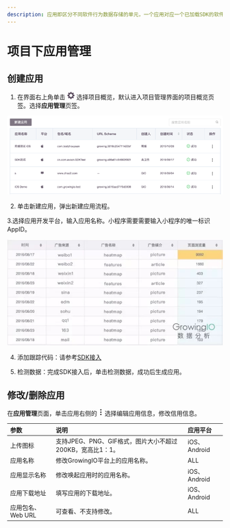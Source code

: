 ```yaml
---
description: 应用即区分不同软件行为数据存储的单元，一个应用对应一个已加载SDK的软件工程。
---
```


# 项目下应用管理

## 创建应用

1. 在界面右上角单击 ![](../../../.gitbook/assets/2019-10-10_18-59-32%20%281%29.png) 选择项目概览，默认进入项目管理界面的项目概览页签。选择**应用管理**页签。

![](../../../.gitbook/assets/image%20%2835%29.png)

2. 单击新建应用，弹出新建应用流程。

3.选择应用开发平台，输入应用名称。小程序需要需要输入小程序的唯一标识AppID。

![](../../../.gitbook/assets/image%20%28156%29.png)

4. 添加跟踪代码：请参考[SDK接入](../../../developer-manual/sdkintegrated/)

5. 检测数据：完成SDK接入后，单击检测数据，成功后生成应用。

## 修改/删除应用

在**应用管理**页面，单击应用右侧的 ![](../../../.gitbook/assets/dian-dian-dian.png) 选择编辑应用信息，修改信用信息。

| 参数 | 说明 | 应用平台 |
| :--- | :--- | :--- |
| 上传图标 | 支持JPEG、PNG、GIF格式，图片大小不超过200KB，宽高比1：1。 | iOS、Android |
| 应用名称 | 修改GrowingIO平台上的应用名称。 | ALL |
| 应用显示名称 | 修改唤起应用时的应用名称。 | iOS、Android |
| 应用下载地址 | 填写应用的下载地址。 | iOS、Android |
| 应用包名、Web URL | 可查看、不支持修改。 | ALL |











